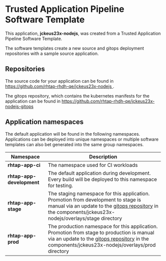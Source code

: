 # Trusted Application Pipeline Software Template

This application, **jckeus23x-nodejs**, was created from a Trusted Application Pipeline Software Template.

The software templates create a new source and gitops deployment repositories with a sample source application. 

## Repositories

The source code for your application can be found in [https://github.com/rhtap-rhdh-qe/jckeus23x-nodejs ](https://github.com/rhtap-rhdh-qe/jckeus23x-nodejs ).
 
The gitops repository, which contains the kubernetes manifests for the application can be found in 
[https://github.com/rhtap-rhdh-qe/jckeus23x-nodejs-gitops ](https://github.com/rhtap-rhdh-qe/jckeus23x-nodejs-gitops ) 

## Application namespaces 

The default application will be found in the following namespaces. Applications can be deployed into unique namespaces or multiple software templates can also bet generated into the same group namespaces.  

|  Namespace   |  Description   |  
| -------- | -------- |
| **rhtap-app-ci** | The namespace used for CI workloads |
| **rhtap-app-development** | The default application during development. Every build will be deployed to this namespace for testing. |
| **rhtap-app-stage** | The staging namespace for this application. Promotion from development to stage is manual via an update to the [gitops repository](https://github.com/rhtap-rhdh-qe/jckeus23x-nodejs-gitops ) in the components/jckeus23x-nodejs/overlays/stage directory |
| **rhtap-app-prod** | The production namespace for this application. Promotion from stage to production is manual via an update to the [gitops repository](https://github.com/rhtap-rhdh-qe/jckeus23x-nodejs-gitops ) in the components/jckeus23x-nodejs/overlays/prod directory |